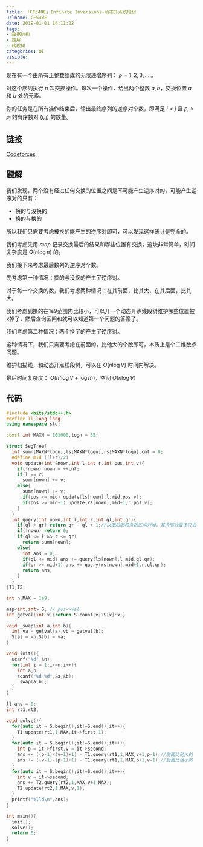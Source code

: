 ```yaml
---
title: 「CF540E」Infinite Inversions-动态开点线段树
urlname: CF540E
date: 2019-01-01 14:11:22
tags:
- 数据结构
- 题解
- 线段树
categories: OI 
visible:
---
```


现在有一个由所有正整数组成的无限递增序列： $p = {1,2,3,...}$ 。

对这个序列执行 $n$ 次交换操作。每次一个操作，给出两个整数 $a,b$，交换位置 $a$ 和 $b$ 处的元素。 

你的任务是在所有操作结束后，输出最终序列的逆序对个数，即满足 $i < j$ 且 $p_i > p_j$ 的有序数对 $(i,j)$ 的数量。

<!-- more -->

## 链接

[Codeforces](https://codeforces.com/problemset/problem/540/E)

## 题解

我们发现，两个没有经过任何交换的位置之间是不可能产生逆序对的，可能产生逆序对的只有：
+ 换的与没换的
+ 换的与换的

所以我们只需要考虑被换的能产生的逆序对即可，可以发现这样统计是完全的。

我们考虑先用 $map$ 记录交换最后的结果和哪些位置有交换，这块非常简单，时间复杂度是 $O(n\log n)$ 的。

我们接下来考虑最后数列的逆序对个数。

先考虑第一种情况：换的与没换的产生了逆序对。

对于每一个交换的数，我们考虑两种情况：在其前面，比其大，在其后面，比其大。

我们考虑到换的在1e9范围内比较小，可以开一个动态开点线段树维护哪些位置被x掉了，然后查询区间和就可以知道第一个问题的答案了。

我们考虑第二种情况：两个换了的产生了逆序对。

这种情况下，我们只需要考虑在前面的，比他大的个数即可，本质上是个二维数点问题。

维护扫描线，和动态开点线段树，可以在 $O(n \log V)$ 时间内解决。

最后时间复杂度： $O(n (\log V + \log n))$，空间 $O(n \log V)$

## 代码


```cpp
#include <bits/stdc++.h>
#define ll long long
using namespace std;

const int MAXN = 101000,logn = 35;

struct SegTree{
  int sumn[MAXN*logn],ls[MAXN*logn],rs[MAXN*logn],cnt = 0;
  #define mid ((l+r)/2)
  void update(int &nown,int l,int r,int pos,int v){
    if(!nown) nown = ++cnt;
    if(l == r)
      sumn[nown] += v;
    else{
      sumn[nown] += v;
      if(pos <= mid) update(ls[nown],l,mid,pos,v);
      if(pos >= mid+1) update(rs[nown],mid+1,r,pos,v);
    }
  }
  int query(int nown,int l,int r,int ql,int qr){
    if(ql > qr) return qr - ql + 1;//以便后面和负数区间对掉，其余部分最多只会差1，返回0没有锅
    if(!nown) return 0;
    if(ql <= l && r <= qr)
      return sumn[nown];
    else{
      int ans = 0;
      if(ql <= mid) ans += query(ls[nown],l,mid,ql,qr);
      if(qr >= mid+1) ans += query(rs[nown],mid+1,r,ql,qr);
      return ans;
    }
  }
}T1,T2;

int n,MAX = 1e9;

map<int,int> S; // pos->val
int getval(int x){return S.count(x)?S[x]:x;}

void _swap(int a,int b){
  int va = getval(a),vb = getval(b);
  S[a] = vb,S[b] = va;
}

void init(){
  scanf("%d",&n);
  for(int i = 1;i<=n;i++){
    int a,b;
    scanf("%d %d",&a,&b);
    _swap(a,b);
  }
}

ll ans = 0;
int rt1,rt2;

void solve(){
  for(auto it = S.begin();it!=S.end();it++){
    T1.update(rt1,1,MAX,it->first,1);
  }
  for(auto it = S.begin();it!=S.end();it++){
    int p = it->first,v = it->second;
    ans += ((p-1)-(v+1)+1) - T1.query(rt1,1,MAX,v+1,p-1);//前面比他大的
    ans += ((v-1)-(p+1)+1) - T1.query(rt1,1,MAX,p+1,v-1);//后面比他小的
  }
  for(auto it = S.begin();it!=S.end();it++){
    int v = it->second;
    ans += T2.query(rt2,1,MAX,v+1,MAX);
    T2.update(rt2,1,MAX,v,1);
  }
  printf("%lld\n",ans);
}

int main(){
  init();
  solve();
  return 0;
}
```

